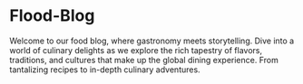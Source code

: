 # Flood-Blog
Welcome to our food blog, where gastronomy meets storytelling. Dive into a world of culinary delights as we explore the rich tapestry of flavors, traditions, and cultures that make up the global dining experience. From tantalizing recipes to in-depth culinary adventures.

